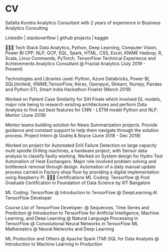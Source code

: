 # CV
Safalta Kundra
Analytics Consultant with 2 years of experience in Business Analytics Consulting

LinkedIn | stackoverflow | github projects | kaggle

👩🏼‍💻 Tech Stack
Data Analytics, Python, Deep Learning, Computer Vision, Power BI
CPP, NLP, GCP, SQL, Spark, HTML, CSS, Excel, KNIME
Hadoop, R, Scala, Linux Commands, PyTorch, TensorFlow
Technical Experience and Achievements
Analytics Consultant @ Fractal Analytics (July 2019 - Present)

Technologies and Libraries used: Python, Azure Databricks, Power BI, SQL(limited), KNIME,TensorFlow, Keras, Openpyxl, Sklearn, Numpy, Pandas and Python STL
Smart India Hackathon Finalist (March 2019)

Worked on Patient Case Similarity for SIH Finale which involved DL models, major role being to research existing architectures and perform Data Analysis to find out best features for CNN - LSTM model
Python and NLP, Mentor (June 2019)

Mentor teams building solution for News Summarization projects.
Provide guidance and constant support to help them navigate through the solution process.
Project Intern @ Godrej & Boyce (June 2018 - Dec 2018)

Worked on project for Automated Drill Failure Detection on large capacity multi spindle Drilling machines, a hardware project, with Sensor data analysis to classify faulty working.
Worked on System design for Hydro Test Automation of Heat Exchangers. Major role involved problem solving and bottleneck removal through design.
Automation of a daily manual update process carried in Factory shop floor by providing a digital implementation using Raspberry Pi.
👩🏼‍🎓 Certifications
ML Coding: Tensorflow
@ Post Graduate Certification in Foundation of Data Science by IIIT Bangalore

ML Coding: Tensorflow
@ Introduction to TensorFlow
@ DeepLearning.AI TensorFlow Developer

Course List of TensorFlow Developer:
@ Sequences, Time Series and Prediction
@ Introduction to TensorFlow for Artificial Intelligence, Machine Learning, and Deep Learning
@ Natural Language Processing in TensorFlow
@ Convolutional Neural Networks in TensorFlow
ML Mathematics
@ Neural Networks and Deep Learning

ML Production and Others
@ Apache Spark (TM) SQL for Data Analysts
@ Introduction to Machine Learning in Production
